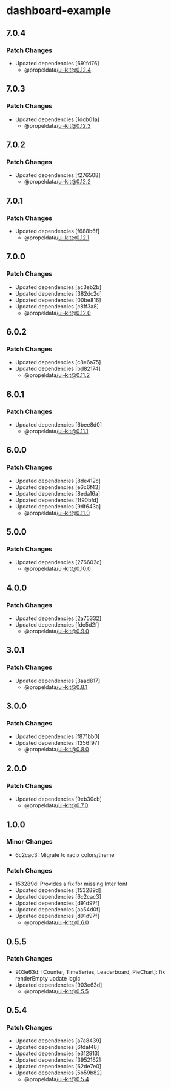 # dashboard-example

## 7.0.4

### Patch Changes

- Updated dependencies [691fd76]
  - @propeldata/ui-kit@0.12.4

## 7.0.3

### Patch Changes

- Updated dependencies [1dcb01a]
  - @propeldata/ui-kit@0.12.3

## 7.0.2

### Patch Changes

- Updated dependencies [f276508]
  - @propeldata/ui-kit@0.12.2

## 7.0.1

### Patch Changes

- Updated dependencies [f688b6f]
  - @propeldata/ui-kit@0.12.1

## 7.0.0

### Patch Changes

- Updated dependencies [ac3eb2b]
- Updated dependencies [382dc2d]
- Updated dependencies [00be816]
- Updated dependencies [c8ff3a8]
  - @propeldata/ui-kit@0.12.0

## 6.0.2

### Patch Changes

- Updated dependencies [c8e6a75]
- Updated dependencies [bd82174]
  - @propeldata/ui-kit@0.11.2

## 6.0.1

### Patch Changes

- Updated dependencies [6bee8d0]
  - @propeldata/ui-kit@0.11.1

## 6.0.0

### Patch Changes

- Updated dependencies [8de412c]
- Updated dependencies [e6c6f43]
- Updated dependencies [8eda16a]
- Updated dependencies [1f90bfd]
- Updated dependencies [9df643a]
  - @propeldata/ui-kit@0.11.0

## 5.0.0

### Patch Changes

- Updated dependencies [276602c]
  - @propeldata/ui-kit@0.10.0

## 4.0.0

### Patch Changes

- Updated dependencies [2a75332]
- Updated dependencies [fde5d2f]
  - @propeldata/ui-kit@0.9.0

## 3.0.1

### Patch Changes

- Updated dependencies [3aad817]
  - @propeldata/ui-kit@0.8.1

## 3.0.0

### Patch Changes

- Updated dependencies [f871bb0]
- Updated dependencies [1356f97]
  - @propeldata/ui-kit@0.8.0

## 2.0.0

### Patch Changes

- Updated dependencies [9eb30cb]
  - @propeldata/ui-kit@0.7.0

## 1.0.0

### Minor Changes

- 6c2cac3: Migrate to radix colors/theme

### Patch Changes

- 153289d: Provides a fix for missing Inter font
- Updated dependencies [153289d]
- Updated dependencies [6c2cac3]
- Updated dependencies [d91d97f]
- Updated dependencies [aa54d0f]
- Updated dependencies [d91d97f]
  - @propeldata/ui-kit@0.6.0

## 0.5.5

### Patch Changes

- 903e63d: [Counter, TimeSeries, Leaderboard, PieChart]: fix renderEmpty update logic
- Updated dependencies [903e63d]
  - @propeldata/ui-kit@0.5.5

## 0.5.4

### Patch Changes

- Updated dependencies [a7a8439]
- Updated dependencies [6fdaf48]
- Updated dependencies [e312913]
- Updated dependencies [3952162]
- Updated dependencies [62de7e0]
- Updated dependencies [5b59b82]
  - @propeldata/ui-kit@0.5.4
